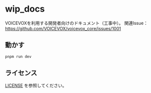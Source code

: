 # wip_docs

VOICEVOXを利用する開発者向けのドキュメント（工事中）。
関連Issue：<https://github.com/VOICEVOX/voicevox_core/issues/1001>

## 動かす

```bash
pnpm run dev
```

## ライセンス

[LICENSE](LICENSE) を参照してください。
